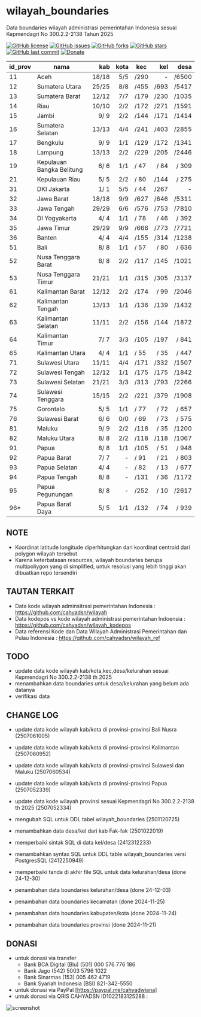 # wilayah_boundaries
Data boundaries wilayah administrasi pemerintahan Indonesia sesuai Kepmendagri No 300.2.2-2138 Tahun 2025

[![GitHub license](https://img.shields.io/badge/license-MIT-blue.svg)](LICENSE)
[![GitHub issues](https://img.shields.io/github/issues/cahyadsn/wilayah_boundaries.svg)](https://github.com/cahyadsn/wilayah_boundaries/issues)
[![GitHub forks](https://img.shields.io/github/forks/cahyadsn/wilayah_boundaries.svg)](https://github.com/cahyadsn/wilayah_boundaries/network)
[![GitHub stars](https://img.shields.io/github/stars/cahyadsn/wilayah_boundaries.svg)](https://github.com/cahyadsn/wilayah_boundaries/stargazers)
[![GitHub last commit](https://img.shields.io/github/last-commit/google/skia.svg?style=flat)]()
[![Donate](https://img.shields.io/badge/$-support-ff69b4.svg?style=flat)](https://paypal.me/cahyadwiana)

| id_prov | nama                      |    kab    | kota  |   kec    |    kel    |    desa    |
|---------|---------------------------|----------:|------:|----------|----------:|-----------:|
| 11      | Aceh                      |    18/18  |  5/5  |    /290  |     -     |     /6500  |
| 12      | Sumatera Utara            |    25/25  |  8/8  |    /455  |     /693  |     /5417  |
| 13      | Sumatera Barat            |    12/12  |  7/7  |    /179  |     /230  |     /1035  |
| 14      | Riau                      |    10/10  |  2/2  |    /172  |     /271  |     /1591  |
| 15      | Jambi                     |     9/ 9  |  2/2  |    /144  |     /171  |     /1414  |
| 16      | Sumatera Selatan          |    13/13  |  4/4  |    /241  |     /403  |     /2855  |
| 17      | Bengkulu                  |     9/ 9  |  1/1  |    /129  |     /172  |     /1341  |
| 18      | Lampung                   |    13/13  |  2/2  |    /229  |     /205  |     /2446  |
| 19      | Kepulauan Bangka Belitung |     6/ 6  |  1/1  |    / 47  |     / 84  |     / 309  |
| 21      | Kepulauan Riau            |     5/ 5  |  2/2  |    / 80  |     /144  |     / 275  |
| 31      | DKI Jakarta               |     1/ 1  |  5/5  |    / 44  |     /267  |     -      |
| 32      | Jawa Barat                |    18/18  |  9/9  |    /627  |     /646  |     /5311  |
| 33      | Jawa Tengah               |    29/29  |  6/6  |    /576  |     /753  |     /7810  |
| 34      | DI Yogyakarta             |     4/ 4  |  1/1  |    / 78  |     / 46  |     / 392  |
| 35      | Jawa Timur                |    29/29  |  9/9  |    /666  |     /773  |     /7721  |
| 36      | Banten                    |     4/ 4  |  4/4  |    /155  |     /314  |     /1238  |
| 51      | Bali                      |     8/ 8  |  1/1  |    / 57  |     / 80  |     / 636  |
| 52      | Nusa Tenggara Barat       |     8/ 8  |  2/2  |    /117  |     /145  |     /1021  |
| 53      | Nusa Tenggara Timur       |    21/21  |  1/1  |    /315  |     /305  |     /3137  |
| 61      | Kalimantan Barat          |    12/12  |  2/2  |    /174  |     / 99  |     /2046  |
| 62      | Kalimantan Tengah         |    13/13  |  1/1  |    /136  |     /139  |     /1432  |
| 63      | Kalimantan Selatan        |    11/11  |  2/2  |    /156  |     /144  |     /1872  |
| 64      | Kalimantan Timur          |     7/ 7  |  3/3  |    /105  |     /197  |     / 841  |
| 65      | Kalimantan Utara          |     4/ 4  |  1/1  |    / 55  |     / 35  |     / 447  |
| 71      | Sulawesi Utara            |    11/11  |  4/4  |    /171  |     /332  |     /1507  |
| 72      | Sulawesi Tengah           |    12/12  |  1/1  |    /175  |     /175  |     /1842  |
| 73      | Sulawesi Selatan          |    21/21  |  3/3  |    /313  |     /793  |     /2266  |
| 74      | Sulawesi Tenggara         |    15/15  |  2/2  |    /221  |     /379  |     /1908  |
| 75      | Gorontalo                 |     5/ 5  |  1/1  |    / 77  |     / 72  |     / 657  |
| 76      | Sulawesi Barat            |     6/ 6  |  0/0  |    / 69  |     / 73  |     / 575  |
| 81      | Maluku                    |     9/ 9  |  2/2  |    /118  |     / 35  |     /1200  |
| 82      | Maluku Utara              |     8/ 8  |  2/2  |    /118  |     /118  |     /1067  |
| 91      | Papua                     |     8/ 8  |  1/1  |    /105  |     / 51  |     / 948  |
| 92      | Papua Barat               |     7/ 7  |   -   |    / 91  |     / 21  |     / 803  |
| 93      | Papua Selatan             |     4/ 4  |   -   |    / 82  |     / 13  |     / 677  |
| 94      | Papua Tengah              |     8/ 8  |   -   |    /131  |     / 36  |     /1172  |
| 95      | Papua Pegunungan          |     8/ 8  |   -   |    /252  |     / 10  |     /2617  |
| 96*     | Papua Barat Daya          |     5/ 5  |  1/1  |    /132  |     / 74  |     / 939  |

## NOTE
* Koordinat latitude longitude diperhitungkan dari koordinat centroid dari polygon wilayah tersebut
* Karena keterbatasan resources, wilayah boundaries berupa multipoliygon yang di simplified, untuk resolusi yang lebih tinggi akan dibuatkan repo tersendiri

## TAUTAN TERKAIT
- Data kode wilayah adminsitrasi pemerintahan Indonesia : https://github.com/cahyadsn/wilayah
- Data kodepos vs kode wilayah administrasi pemerintahan Indoensia : https://github.com/cahyadsn/wilayah_kodepos
- Data referensi Kode dan Data Wilayah Administrasi Pemerintahan dan Pulau Indonesia : https://github.com/cahyadsn/wilayah_ref

## TODO
- update data kode wilayah kab/kota,kec,desa/kelurahan sesuai Kepmendagri No 300.2.2-2138 th 2025
- menambahkan data boundaries untuk desa/kelurahan yang belum ada datanya
- verifikasi data

## CHANGE LOG
- update data kode wilayah kab/kota di provinsi-provinsi Bali Nusra (2507061005)
- update data kode wilayah kab/kota di provinsi-provinsi Kalimantan (2507060952)
- update data kode wilayah kab/kota di provinsi-provinsi Sulawesi dan Maluku (2507060534)
- update data kode wilayah kab/kota di provinsi-provinsi Papua (2507052339)
- update data kode wilayah provinsi sesuai Kepmendagri No 300.2.2-2138 th 2025 (2507052334)

- mengubah SQL untuk DDL tabel wilayah_boundaries (2501120725)
- menambahkan data desa/kel dari kab Fak-fak (2501022019)
- memperbaiki sintak SQL di data kel/desa (2412312233)
- menambahkan syntax SQL untuk DDL table wilayah_boundaries versi PostgresSQL (2412250949)
- memperbaiki tanda di akhir file SQL untuk data kelurahan/desa  (done 24-12-30)
- penambahan data boundaries kelurahan/desa (done 24-12-03)
- penambahan data boundaries kecamatan (done 2024-11-25)
- penambahan data boundaries kabupaten/kota (done 2024-11-24)
- penambahan data boundaries provinsi (done 2024-11-21)

## DONASI
- untuk donasi via transfer
    - Bank BCA Digital (Blu) (501) 000 576 776 186
    - Bank Jago (542) 5003 5796 1022
    - Bank Sinarmas (153) 005 462 4719
    - Bank Syariah Indonesia (BSI) 821-342-5550
- untuk donasi via PayPal [https://paypal.me/cahyadwiana]
- untuk donasi via QRIS CAHYADSN ID1022183125288 :

![screenshot](https://github.com/cahyadsn/wilayah/blob/master/docs/qr_code.cahyadsn.png?raw=true 'Donasi via QRIS CAHYADSN')

